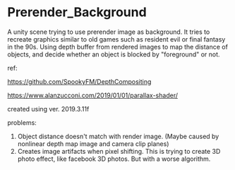 # Prerender_Background
A unity scene trying to use prerender image as background. It tries to recreate graphics similar to old games such as resident evil or final fantasy in the 90s. Using depth buffer from rendered images to map the distance of objects, and decide whether an object is blocked by "foreground" or not.

ref:

https://github.com/SpookyFM/DepthCompositing

https://www.alanzucconi.com/2019/01/01/parallax-shader/

created using ver. 2019.3.11f

problems:

1. Object distance doesn't match with render image. (Maybe caused by nonlinear depth map image and camera clip planes)
2. Creates image artifacts when pixel shifting. This is trying to create 3D photo effect, like facebook 3D photos. But with a worse algorithm.

